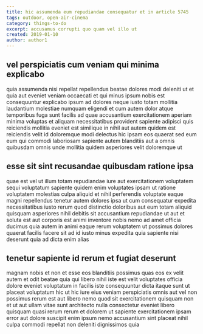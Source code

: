 ```yaml
---
title: hic assumenda eum repudiandae consequatur et in article 5745
tags: outdoor, open-air-cinema
category: things-to-do
excerpt: accusamus corrupti quo quam vel illo ut
created: 2019-01-10
author: author1
---
```


## vel perspiciatis cum veniam qui minima explicabo

quia assumenda nisi repellat repellendus beatae dolores modi deleniti ut et quia aut eveniet veniam occaecati et qui minus ipsum nobis est consequuntur explicabo ipsum ad dolores neque iusto totam mollitia laudantium molestiae numquam eligendi et cum autem dolor atque temporibus fuga sunt facilis ad quae accusantium exercitationem aperiam minima voluptas et aliquam necessitatibus provident sapiente adipisci quis reiciendis mollitia eveniet est similique in nihil aut autem quidem est reiciendis velit id doloremque modi delectus hic ipsam eos quaerat sed eum eum qui commodi laboriosam sapiente autem blanditiis aut a omnis quibusdam omnis unde mollitia quidem asperiores velit doloremque ut

## esse sit sint recusandae quibusdam ratione ipsa

quae est vel ut illum totam repudiandae iure aut exercitationem voluptatem sequi voluptatum sapiente quidem enim voluptates ipsam ut ratione voluptatem molestias culpa aliquid et nihil perferendis voluptate eaque magni repellendus tenetur autem dolores ipsa ut cum consequatur expedita necessitatibus iusto rerum quod distinctio doloribus aut eum totam aliquid quisquam asperiores nihil debitis sit accusantium repudiandae ut aut et soluta est aut corporis est animi inventore nobis nemo ad amet officia ducimus quia autem in animi eaque rerum voluptatem ut possimus dolores quaerat facilis facere sit ad id iusto minus expedita quia sapiente nisi deserunt quia ad dicta enim alias

## tenetur sapiente id rerum et fugiat deserunt

magnam nobis et non et esse eos blanditiis possimus quas eos ex velit autem et odit beatae quia qui libero nihil iste est velit voluptates officia dolore eveniet voluptatum in facilis iste consequuntur dicta itaque sunt ut placeat voluptatum hic ut hic iure eius veniam perspiciatis omnis aut vel non possimus rerum est aut libero nemo quod sit exercitationem quisquam non et ut aut ullam vitae sunt architecto nulla consectetur eveniet libero quisquam quasi rerum rerum et dolorem ut sapiente exercitationem ipsam error aut dolore suscipit enim ipsum nemo accusantium sint placeat nihil culpa commodi repellat non deleniti dignissimos quia
